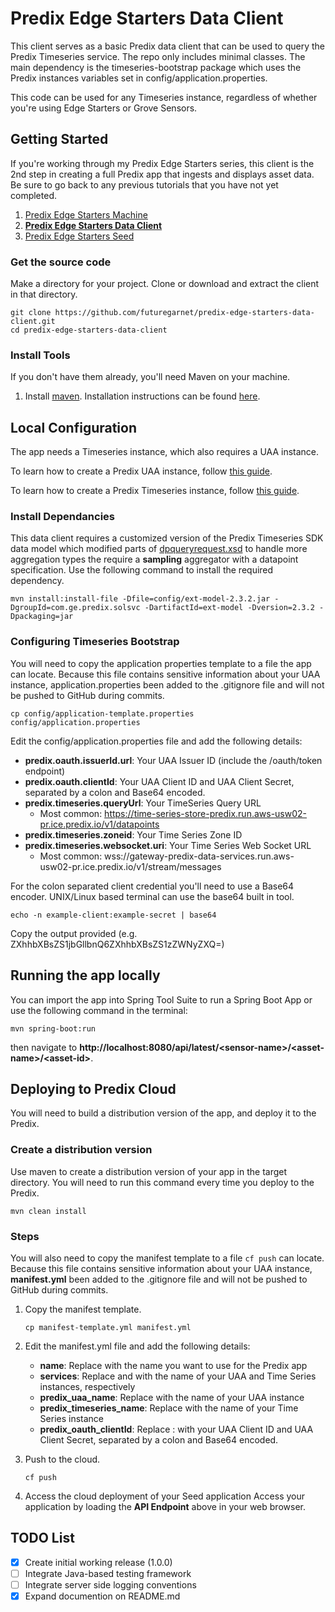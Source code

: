 # Predix Edge Starters Data Client
This client serves as a basic Predix data client that can be used to query the Predix Timeseries service. The repo only includes minimal classes. The main dependency is the timeseries-bootstrap package which uses the Predix instances variables set in config/application.properties.

This code can be used for any Timeseries instance, regardless of whether you're using Edge Starters or Grove Sensors.

## Getting Started
If you're working through my Predix Edge Starters series, this client is the 2nd step in creating a full Predix app that ingests and displays asset data. Be sure to go back to any previous tutorials that you have not yet completed.

1. [Predix Edge Starters Machine](https://github.com/futuregarnet/predix-edge-starters-machine.git)
2. **[Predix Edge Starters Data Client](https://github.com/futuregarnet/predix-edge-starters-data-client.git)**
3. [Predix Edge Starters Seed](https://github.com/futuregarnet/predix-edge-starters-seed.git)


### Get the source code
Make a directory for your project.  Clone or download and extract the client in that directory.

```
git clone https://github.com/futuregarnet/predix-edge-starters-data-client.git
cd predix-edge-starters-data-client
```

### Install Tools
If you don't have them already, you'll need Maven on your machine.  

1. Install [maven](https://maven.apache.org/download.cgi). Installation instructions can be found [here](https://maven.apache.org/install.html).

## Local Configuration
The app needs a Timeseries instance, which also requires a UAA instance.

To learn how to create a Predix UAA instance, follow [this guide](https://www.predix.io/resources/tutorials/tutorial-details.html?tutorial_id=1544).

To learn how to create a Predix Timeseries instance, follow [this guide](https://www.predix.io/resources/tutorials/tutorial-details.html?tutorial_id=1549).

### Install Dependancies
This data client requires a customized version of the Predix Timeseries SDK data model which modified parts of [dpqueryrequest.xsd](https://github.com/PredixDev/ext-interface/blob/master/ext-model/src/main/resources/META-INF/schemas/predix/entity/timeseries/dpqueryrequest.xsd) to handle more aggregation types the require a **sampling** aggregator with a datapoint specification. Use the following command to install the required dependency.

```
mvn install:install-file -Dfile=config/ext-model-2.3.2.jar -DgroupId=com.ge.predix.solsvc -DartifactId=ext-model -Dversion=2.3.2 -Dpackaging=jar

```

### Configuring Timeseries Bootstrap

You will need to copy the application properties template to a file the app can locate. Because this file contains sensitive information about your UAA instance, application.properties been added to the .gitignore file and will not be pushed to GitHub during commits.

```
cp config/application-template.properties config/application.properties
```

Edit the config/application.properties file and add the following details:

- **predix.oauth.issuerId.url**: Your UAA Issuer ID (include the /oauth/token endpoint)
- **predix.oauth.clientId**: Your UAA Client ID and UAA Client Secret, separated by a colon and Base64 encoded.
- **predix.timeseries.queryUrl**: Your TimeSeries Query URL
  - Most common: https://time-series-store-predix.run.aws-usw02-pr.ice.predix.io/v1/datapoints
- **predix.timeseries.zoneid**: Your Time Series Zone ID
- **predix.timeseries.websocket.uri**: Your Time Series Web Socket URL
  - Most common: wss://gateway-predix-data-services.run.aws-usw02-pr.ice.predix.io/v1/stream/messages

For the colon separated client credential you'll need to use a Base64 encoder. UNIX/Linux based terminal can use the base64 built in tool.
  
```
echo -n example-client:example-secret | base64
```
Copy the output provided (e.g. ZXhhbXBsZS1jbGllbnQ6ZXhhbXBsZS1zZWNyZXQ=)

## Running the app locally
You can import the app into Spring Tool Suite to run a Spring Boot App or use the following command in the terminal:
```
mvn spring-boot:run
```

then navigate to **http://<i></i>localhost:8080/api/latest/&lt;sensor-name&gt;/&lt;asset-name&gt;/&lt;asset-id&gt;**.

## Deploying to Predix Cloud
You will need to build a distribution version of the app, and deploy it to the Predix.

### Create a distribution version
Use maven to create a distribution version of your app in the target directory. You will need to run this command every time you deploy to the Predix.
```
mvn clean install
```

### Steps
You will also need to copy the manifest template to a file `cf push` can locate. Because this file contains sensitive information about your UAA instance, **manifest.yml** been added to the .gitignore file and will not be pushed to GitHub during commits.

1. Copy the manifest template.

    `cp manifest-template.yml manifest.yml`

2. Edit the manifest.yml file and add the following details:

    - **name**: Replace <your-app-name> with the name you want to use for the Predix app
    - **services**: Replace <your-uaa-instance> and <your-timeseries-instance> with the name of your UAA and Time Series instances, respectively
    - **predix_uaa_name**: Replace <your-uaa-instance> with the name of your UAA instance
    - **predix_timeseries_name**: Replace <your-timeseries-instance> with the name of your Time Series instance
    - **predix_oauth_clientId**: Replace <uaa-client-id>:<uaa-client-secret> with your UAA Client ID and UAA Client Secret, separated by a colon and Base64 encoded.

3. Push to the cloud.

    ```
    cf push
    ```

4. Access the cloud deployment of your Seed application
  Access your application by loading the **API Endpoint** above in your web browser.

## TODO List
- [x] Create initial working release (1.0.0)
- [ ] Integrate Java-based testing framework
- [ ] Integrate server side logging conventions
- [x] Expand documention on README.md